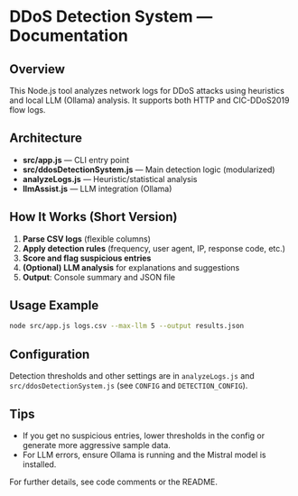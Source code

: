 # DDoS Detection System — Documentation

## Overview
This Node.js tool analyzes network logs for DDoS attacks using heuristics and local LLM (Ollama) analysis. It supports both HTTP and CIC-DDoS2019 flow logs.

## Architecture
- **src/app.js** — CLI entry point
- **src/ddosDetectionSystem.js** — Main detection logic (modularized)
- **analyzeLogs.js** — Heuristic/statistical analysis
- **llmAssist.js** — LLM integration (Ollama)

## How It Works (Short Version)
1. **Parse CSV logs** (flexible columns)
2. **Apply detection rules** (frequency, user agent, IP, response code, etc.)
3. **Score and flag suspicious entries**
4. **(Optional) LLM analysis** for explanations and suggestions
5. **Output**: Console summary and JSON file

## Usage Example
```bash
node src/app.js logs.csv --max-llm 5 --output results.json
```

## Configuration
Detection thresholds and other settings are in `analyzeLogs.js` and `src/ddosDetectionSystem.js` (see `CONFIG` and `DETECTION_CONFIG`).

## Tips
- If you get no suspicious entries, lower thresholds in the config or generate more aggressive sample data.
- For LLM errors, ensure Ollama is running and the Mistral model is installed.

For further details, see code comments or the README. 